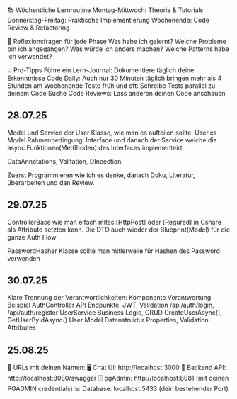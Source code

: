 📚 Wöchentliche Lernroutine
Montag-Mittwoch: Theorie & Tutorials Donnerstag-Freitag: Praktische Implementierung Wochenende: Code Review & Refactoring

🤔 Reflexionsfragen für jede Phase
Was habe ich gelernt?
Welche Probleme bin ich angegangen?
Was würde ich anders machen?
Welche Patterns habe ich verwendet?

💡 Pro-Tipps
Führe ein Lern-Journal: Dokumentiere täglich deine Erkenntnisse
Code Daily: Auch nur 30 Minuten täglich bringen mehr als 4 Stunden am Wochenende
Teste früh und oft: Schreibe Tests parallel zu deinem Code
Suche Code Reviews: Lass anderen deinen Code anschauen

## 28.07.25
Model und Service der User Klasse, wie man es aufteilen sollte. User.cs Model Rahmenbedingung,
Interface und danach der Service welche die async Funktionen(Met6hoden) des Interfaces implementeirt

DataAnnotations, Valitation, DIncection.

Zuerst Programmieren wie ich es denke, danach Doku, Literatur, überarbeiten und dan Review.

## 29.07.25
ControllerBase wie man eifach mites [HttpPost] oder [Requred] in Cshare als Attribute setzten kann.
Die DTO auch wieder der Blueprint(Model) für die ganze Auth Flow

PasswordHasher<TUser> Klasse sollte man mitlerweile für Hashen des Password verwenden

## 30.07.25
Klare Trennung der Verantwortlichkeiten:
Komponente	Verantwortung	Beispiel
AuthController	API Endpunkte, JWT, Validation	/api/auth/login, /api/auth/register
UserService	Business Logic, CRUD	CreateUserAsync(), GetUserByIdAsync()
User Model	Datenstruktur	Properties, Validation Attributes


## 25.08.25
🎯 URLs mit deinen Namen:
🖥️ Chat UI: http://localhost:3000
🔧 Backend API: http://localhost:8080/swagger
🗄️ pgAdmin: http://localhost:8081 (mit deinen PGADMIN credentials)
📊 Database: localhost:5433 (dein bestehender Port)